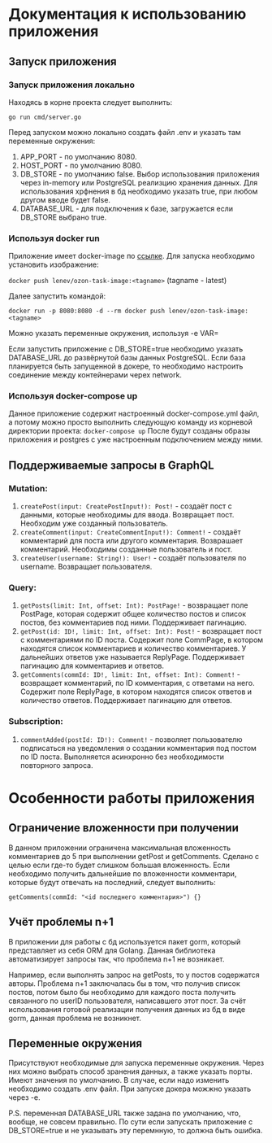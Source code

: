 # Документация к использованию приложения
## Запуск приложения
### Запуск приложения локально
Находясь в корне проекта следует выполнить:
```
go run cmd/server.go
```
Перед запуском можно локально создать файл .env и указать там переменные окружения:
1. APP_PORT - по умолчанию 8080.
2. HOST_PORT - по умолчанию 8080.
3. DB_STORE - по умолчанию false. Выбор использования приложения через in-memory или PostgreSQL реализцию хранения данных. Для использования хрфнения в бд необходимо указать true, при любом другом вводе будет false. 
4. DATABASE_URL - для подключения к базе, загружается если DB_STORE выбрано true.

### Используя docker run
Приложение имеет docker-image по [ссылке](https://hub.docker.com/repository/docker/lenev/ozon-task-image/general).
Для запуска необходимо установить изображение:

```docker push lenev/ozon-task-image:<tagname>``` (tagname - latest)

Далее запустить командой:

```docker run -p 8080:8080 -d --rm docker push lenev/ozon-task-image:<tagname>```

Можно указать переменные окружения, используя -e VAR=

Если запустить приложение с DB_STORE=true необходимо указать DATABASE_URL до развёрнутой базы данных PostgreSQL. Если база планируется быть запущенной в докере, то необходимо настроить соединение между контейнерами черех network.
### Используя docker-compose up
Данное приложение содержит настроенный docker-compose.yml файл, а потому можно просто выполнить следующую команду из корневой директории проекта:
```docker-compose up```
После будут созданы образы приложения и postgres с уже настроенным подключением между ними.
## Поддерживаемые запросы в GraphQL
### Mutation:
1. ```createPost(input: CreatePostInput!): Post!``` - создаёт пост с данными, которые необходимы для ввода. Возвращает пост. Необходим уже созданный пользователь.
2. ```createComment(input: CreateCommentInput!): Comment!``` - создаёт комментарий для поста или другого комментария. Возврашает комментарий. Необходимы созданные пользователь и пост.
3. ```createUser(username: String!): User!``` - создаёт пользователя по username. Возвращает пользователя.
### Query:
1. ```getPosts(limit: Int, offset: Int): PostPage!``` - возвращает поле PostPage, которая содержит общее количество постов и список постов, без комментариев под ними. Поддерживает пагинацию.
2. ```getPost(id: ID!, limit: Int, offset: Int): Post!``` - возвращает пост с комментариями по ID поста. Содержит поле CommPage, в котором находятся список комментариев и количество комментариев. У дальнейших ответов уже называется ReplyPage. Поддерживает пагинацию для комментариев и ответов.
3. ```getComments(commId: ID!, limit: Int, offset: Int): Comment!``` - возвращает комментарий, по ID комментария, с ответами на него. Содержит поле ReplyPage, в котором находятся список ответов и количество ответов. Поддерживает пагинацию для ответов.
### Subscription:
1. ```commentAdded(postId: ID!): Comment!``` - позволяет пользователю подписаться на уведомления о создании комментария под постом по ID поста. Выполняется асинхронно без необходимости повторного запроса.
# Особенности работы приложения
## Ограничение вложенности при получении
В данном приложении ограничена максимальная вложенность комментариев до 5 при выполнении getPost и getComments. Сделано с целью если где-то будет слишком большая вложенность.
Если необходимо получить дальнейшие по вложенности комментари, которые будут отвечать на последний, следует выполнить:

```getComments(commId: "<id последнего комментария>") {}```
## Учёт проблемы n+1
В приложении для работы с бд используется пакет gorm, который представляет из себя ORM для Golang. Данная библиотека автоматизирует запросы так, что проблема n+1 не возникает.

Например, если выполнять запрос на getPosts, то у постов содержатся авторы. Проблема n+1 заключалась бы в том, что получив список постов, потом было бы необходимо для каждого поста получить связанного по userID пользователя, написавшего этот пост.
За счёт использования готовой реализации получения данных из бд в виде gorm, данная проблема не возникнет.
## Переменные окружения
Присутствуют необходимые для запуска переменные окружения. Через них можно выбрать способ зранения данных, а также указать порты. Имеют значения по умолчанию. В случае, если надо изменить необходимо создать .env файл.
При запуске докера можжно указать через -e.

P.S. переменная DATABASE_URL также задана по умолчанию, что, вообще, не совсем правильно. По сути если запускать приложение с DB_STORE=true и не указывать эту перемнную, то должна быть ошибка.
